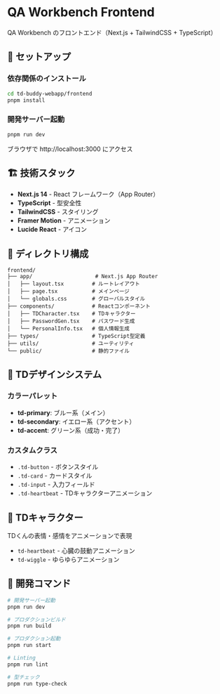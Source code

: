 # QA Workbench Frontend

QA Workbench のフロントエンド（Next.js + TailwindCSS + TypeScript）

## 🚀 セットアップ

### 依存関係のインストール
```bash
cd td-buddy-webapp/frontend
pnpm install
```

### 開発サーバー起動
```bash
pnpm run dev
```

ブラウザで http://localhost:3000 にアクセス

## 🏗️ 技術スタック

- **Next.js 14** - React フレームワーク（App Router）
- **TypeScript** - 型安全性
- **TailwindCSS** - スタイリング
- **Framer Motion** - アニメーション
- **Lucide React** - アイコン

## 📁 ディレクトリ構成

```
frontend/
├── app/                    # Next.js App Router
│   ├── layout.tsx         # ルートレイアウト
│   ├── page.tsx           # メインページ
│   └── globals.css        # グローバルスタイル
├── components/            # Reactコンポーネント
│   ├── TDCharacter.tsx    # TDキャラクター
│   ├── PasswordGen.tsx    # パスワード生成
│   └── PersonalInfo.tsx   # 個人情報生成
├── types/                 # TypeScript型定義
├── utils/                 # ユーティリティ
└── public/                # 静的ファイル
```

## 🎨 TDデザインシステム

### カラーパレット
- **td-primary**: ブルー系（メイン）
- **td-secondary**: イエロー系（アクセント）
- **td-accent**: グリーン系（成功・完了）

### カスタムクラス
- `.td-button` - ボタンスタイル
- `.td-card` - カードスタイル
- `.td-input` - 入力フィールド
- `.td-heartbeat` - TDキャラクターアニメーション

## 🤖 TDキャラクター

TDくんの表情・感情をアニメーションで表現
- `td-heartbeat` - 心臓の鼓動アニメーション
- `td-wiggle` - ゆらゆらアニメーション

## 🔧 開発コマンド

```bash
# 開発サーバー起動
pnpm run dev

# プロダクションビルド
pnpm run build

# プロダクション起動
pnpm run start

# Linting
pnpm run lint

# 型チェック
pnpm run type-check
``` 